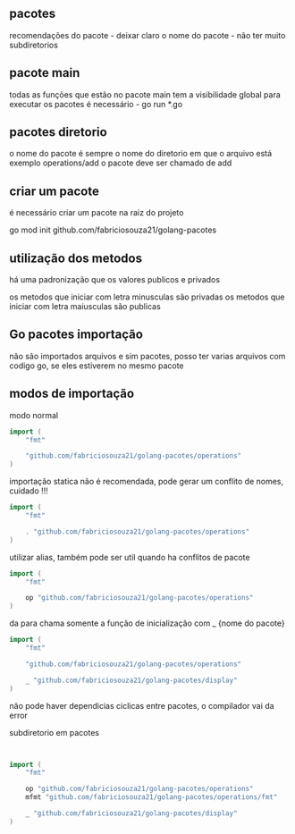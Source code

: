 ## pacotes

recomendações do pacote
    - deixar claro o nome do pacote
    - não ter muito subdiretorios
    
## pacote main

todas as funções que estão no pacote main tem a visibilidade global
para executar os pacotes é necessário - go run *.go

## pacotes diretorio

o nome do pacote é sempre o nome do diretorio em que o arquivo está exemplo operations/add o pacote deve ser chamado de add

## criar um pacote 

é necessário criar um pacote na raiz do projeto

go mod init github.com/fabriciosouza21/golang-pacotes

## utilização dos metodos

há uma padronização que os valores publicos e privados

os metodos que iniciar com letra minusculas são privadas
os metodos que iniciar com letra maiusculas são publicas

## Go pacotes importação

não são importados arquivos e sim pacotes, posso ter varias arquivos com codigo go, se eles estiverem no mesmo pacote

## modos de importação 

modo normal

``` go
import (
	"fmt"

	"github.com/fabriciosouza21/golang-pacotes/operations"
)

```

importação statica não é recomendada, pode gerar um conflito de nomes, cuidado !!!

``` go
import (
	"fmt"

	. "github.com/fabriciosouza21/golang-pacotes/operations"
)

``` 

utilizar alias, também pode ser util quando ha conflitos de pacote

``` go
import (
	"fmt"

	op "github.com/fabriciosouza21/golang-pacotes/operations"
)

``` 

da para chama somente a função de inicialização com _ {nome do pacote}

``` go
import (
	"fmt"

	"github.com/fabriciosouza21/golang-pacotes/operations"

	_ "github.com/fabriciosouza21/golang-pacotes/display"
)

``` 


não pode haver dependicias ciclicas entre pacotes, o compilador vai da error

subdiretorio em pacotes

``` go


import (
	"fmt"

	op "github.com/fabriciosouza21/golang-pacotes/operations"
	mfmt "github.com/fabriciosouza21/golang-pacotes/operations/fmt"

	_ "github.com/fabriciosouza21/golang-pacotes/display"
)

```


